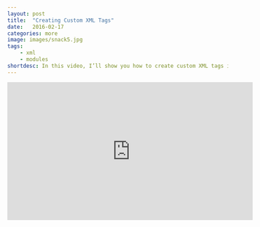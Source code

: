 ```yaml
---
layout: post
title:  "Creating Custom XML Tags"
date:   2016-02-17
categories: more
image: images/snack5.jpg
tags: 
    - xml
    - modules
shortdesc: In this video, I’ll show you how to create custom XML tags in NativeScript. This is very useful for creating re-usable components, and breaking up your markup into smaller, more modular files.
---
```

<iframe width="560" height="315" src="https://www.youtube.com/embed/aWTJej6HWE0" frameborder="0" allowfullscreen></iframe>